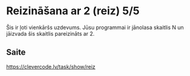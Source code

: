 # Reizināšana ar 2 (reiz) 5/5
Šis ir ļoti vienkāršs uzdevums. Jūsu programmai ir jānolasa skaitlis N un jāizvada šis skaitlis pareizināts ar 2.
## Saite
https://clevercode.lv/task/show/reiz